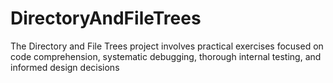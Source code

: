 # DirectoryAndFileTrees
The Directory and File Trees project involves practical exercises focused on code comprehension, systematic debugging, thorough internal testing, and informed design decisions
